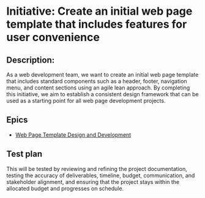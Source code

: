 # Initiative: Create an initial web page template that includes features for user convenience
## Description: 
As a web development team, we want to create an initial web page template that includes standard components such as a header, footer, navigation menu, and content sections using an agile lean approach. By completing this initiative, we aim to establish a consistent design framework that can be used as a starting point for all web page development projects.
## Epics
* [Web Page Template Design and Development](https://github.com/EDS435/mywebclass-agile-docs/blob/main/documentation/templates/theme/initiatives/epics/epic_4.md)
## Test plan
This will be tested by reviewing and refining the project documentation, testing the accuracy of deliverables, timeline, budget, communication, and stakeholder alignment, and ensuring that the project stays within the allocated budget and progresses on schedule.